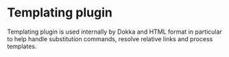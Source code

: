 # Templating plugin

Templating plugin is used internally by Dokka and HTML format in particular to help handle substitution
commands, resolve relative links and process templates.
